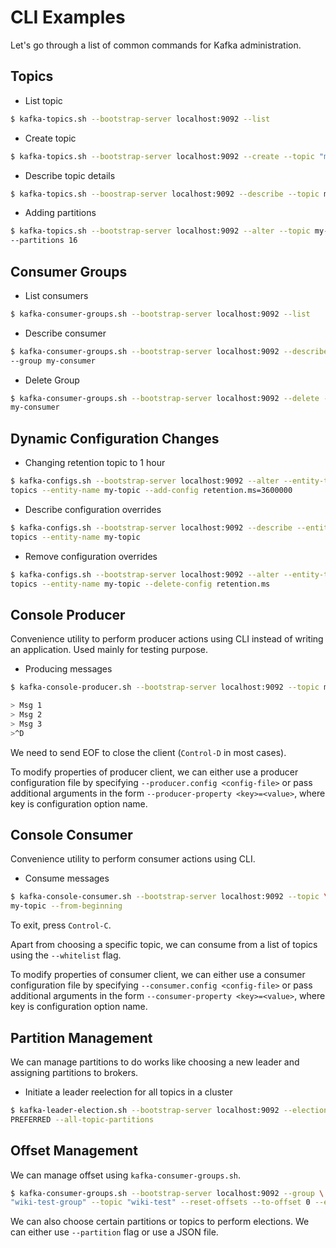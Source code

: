 # CLI Examples

Let's go through a list of common commands for Kafka administration.

## Topics

- List topic

```sh
$ kafka-topics.sh --bootstrap-server localhost:9092 --list
```

- Create topic

```sh
$ kafka-topics.sh --bootstrap-server localhost:9092 --create --topic "my-topic"
```

- Describe topic details

```sh
$ kafka-topics.sh --boostrap-server localhost:9092 --describe --topic my-topic
```

- Adding partitions

```sh
$ kafka-topics.sh --bootstrap-server localhost:9092 --alter --topic my-topic \
--partitions 16
```

## Consumer Groups

- List consumers

```sh
$ kafka-consumer-groups.sh --bootstrap-server localhost:9092 --list
```

- Describe consumer

```sh
$ kafka-consumer-groups.sh --bootstrap-server localhost:9092 --describe \
--group my-consumer
```

- Delete Group

```sh
$ kafka-consumer-groups.sh --bootstrap-server localhost:9092 --delete --group \
my-consumer
```

## Dynamic Configuration Changes

- Changing retention topic to 1 hour

```sh
$ kafka-configs.sh --bootstrap-server localhost:9092 --alter --entity-type \
topics --entity-name my-topic --add-config retention.ms=3600000
```

- Describe configuration overrides

```sh
$ kafka-configs.sh --bootstrap-server localhost:9092 --describe --entity-type \
topics --entity-name my-topic
```

- Remove configuration overrides

```sh
$ kafka-configs.sh --bootstrap-server localhost:9092 --alter --entity-type \
topics --entity-name my-topic --delete-config retention.ms
```

## Console Producer

Convenience utility to perform producer actions using CLI instead of writing an
application. Used mainly for testing purpose.

- Producing messages

```sh
$ kafka-console-producer.sh --bootstrap-server localhost:9092 --topic my-topic

> Msg 1
> Msg 2
> Msg 3
>^D
```

We need to send EOF to close the client (`Control-D` in most cases).

To modify properties of producer client, we can either use a producer
configuration file by specifying `--producer.config <config-file>` or pass
additional arguments in the form `--producer-property <key>=<value>`, where key
is configuration option name.

## Console Consumer

Convenience utility to perform consumer actions using CLI.

- Consume messages

```sh
$ kafka-console-consumer.sh --bootstrap-server localhost:9092 --topic \
my-topic --from-beginning
```

To exit, press `Control-C`.

Apart from choosing a specific topic, we can consume from a list of topics using
the `--whitelist` flag.

To modify properties of consumer client, we can either use a consumer
configuration file by specifying `--consumer.config <config-file>` or pass
additional arguments in the form `--consumer-property <key>=<value>`, where key
is configuration option name.

## Partition Management

We can manage partitions to do works like choosing a new leader and assigning
partitions to brokers.

- Initiate a leader reelection for all topics in a cluster

```sh
$ kafka-leader-election.sh --bootstrap-server localhost:9092 --election-type \
PREFERRED --all-topic-partitions
```

## Offset Management

We can manage offset using `kafka-consumer-groups.sh`.

```sh
$ kafka-consumer-groups.sh --bootstrap-server localhost:9092 --group \
"wiki-test-group" --topic "wiki-test" --reset-offsets --to-offset 0 --execute
```

We can also choose certain partitions or topics to perform elections. We can
either use `--partition` flag or use a JSON file.
